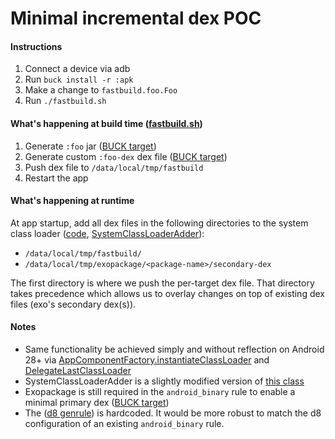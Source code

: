# Minimal incremental dex POC

#### Instructions

1. Connect a device via adb
2. Run `buck install -r :apk`
3. Make a change to `fastbuild.foo.Foo`
4. Run `./fastbuild.sh`

#### What's happening at build time ([fastbuild.sh](https://github.com/Leland-Takamine/fastbuild-poc/blob/5dd11860416a2a2a34c05762f5406ee63983ac47/fastbuild.sh#L1))

1. Generate `:foo` jar ([BUCK target](https://github.com/Leland-Takamine/fastbuild-poc/blob/5dd11860416a2a2a34c05762f5406ee63983ac47/BUCK#L49-L52))
2. Generate custom `:foo-dex` dex file ([BUCK target](https://github.com/Leland-Takamine/fastbuild-poc/blob/5dd11860416a2a2a34c05762f5406ee63983ac47/BUCK#L20-L24))
3. Push dex file to `/data/local/tmp/fastbuild`
4. Restart the app

#### What's happening at runtime

At app startup, add all dex files in the following directories to the system class loader ([code](https://github.com/Leland-Takamine/fastbuild-poc/blob/5dd11860416a2a2a34c05762f5406ee63983ac47/src/fastbuild/app/Application.java#L19-L22), [SystemClassLoaderAdder](https://github.com/Leland-Takamine/fastbuild-poc/blob/8df7aabff4d47adbedd096be55d5e4c29f58736c/src/exopackage/SystemClassLoaderAdder.java#L35)):
* `/data/local/tmp/fastbuild/`
* `/data/local/tmp/exopackage/<package-name>/secondary-dex`

The first directory is where we push the per-target dex file. That directory takes precedence which allows us to overlay changes on top of existing dex files (exo's secondary dex(s)).

#### Notes

* Same functionality be achieved simply and without reflection on Android 28+ via [AppComponentFactory.instantiateClassLoader](https://developer.android.com/reference/android/app/AppComponentFactory.html#instantiateClassLoader(java.lang.ClassLoader,%20android.content.pm.ApplicationInfo)) and [DelegateLastClassLoader](https://developer.android.com/reference/dalvik/system/DelegateLastClassLoader)
* SystemClassLoaderAdder is a slightly modified version of [this class](https://github.com/facebook/buck/blob/master/android/com/facebook/buck/android/support/exopackage/SystemClassLoaderAdder.java)
* Exopackage is still required in the `android_binary` rule to enable a minimal primary dex ([BUCK target](https://github.com/Leland-Takamine/fastbuild-poc/blob/5dd11860416a2a2a34c05762f5406ee63983ac47/BUCK#L11-L16))
* The ([d8 genrule](https://github.com/Leland-Takamine/fastbuild-poc/blob/8df7aabff4d47adbedd096be55d5e4c29f58736c/BUCK#L20-L24)) is hardcoded. It would be more robust to match the d8 configuration of an existing `android_binary` rule.
